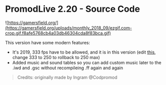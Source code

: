 # PromodLive 2.20 - Source Code
![https://gamersfield.org/](https://gamersfield.org/uploads/monthly_2018_09/ezgif.com-crop.gif.f8afe5768cb4a03db46304cda8f83bca.gif)

This version have some modern features:
- It's 2019, 333 fps have to be allowed, and it is in this version (edit [this](https://github.com/gogo1207/promod2.20-source-code/blob/7d78667217116af8ed20860a92fded0ded6ef8ef/ui_mp/hud.menu#L998), change 333 to 250 to rollback to 250 max)
- Added music and sound tables so you can add custom music later to the .iwd and .gsc without recompileing .ff again and again

> Credits: originally made by Ingram @Codpromod
